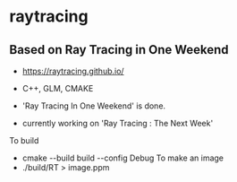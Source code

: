 # raytracing

## Based on Ray Tracing in One Weekend
- https://raytracing.github.io/

- C++, GLM, CMAKE
- 'Ray Tracing In One Weekend' is done.
- currently working on 'Ray Tracing : The Next Week'

To build
- cmake --build build --config Debug
To make an image
- ./build/RT > image.ppm